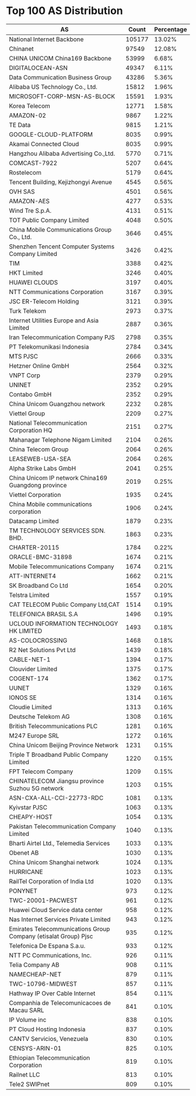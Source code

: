 # Top 100 AS Distribution
| AS | Count | Percentage |
|----|----|----|
| National Internet Backbone | 105177 | 13.02% |
| Chinanet | 97549 | 12.08% |
| CHINA UNICOM China169 Backbone | 53999 | 6.68% |
| DIGITALOCEAN-ASN | 49347 | 6.11% |
| Data Communication Business Group | 43286 | 5.36% |
| Alibaba US Technology Co., Ltd. | 15812 | 1.96% |
| MICROSOFT-CORP-MSN-AS-BLOCK | 15591 | 1.93% |
| Korea Telecom | 12771 | 1.58% |
| AMAZON-02 | 9867 | 1.22% |
| TE Data | 9815 | 1.21% |
| GOOGLE-CLOUD-PLATFORM | 8035 | 0.99% |
| Akamai Connected Cloud | 8035 | 0.99% |
| Hangzhou Alibaba Advertising Co.,Ltd. | 5770 | 0.71% |
| COMCAST-7922 | 5207 | 0.64% |
| Rostelecom | 5179 | 0.64% |
| Tencent Building, Kejizhongyi Avenue | 4545 | 0.56% |
| OVH SAS | 4501 | 0.56% |
| AMAZON-AES | 4277 | 0.53% |
| Wind Tre S.p.A. | 4131 | 0.51% |
| TOT Public Company Limited | 4048 | 0.50% |
| China Mobile Communications Group Co., Ltd. | 3646 | 0.45% |
| Shenzhen Tencent Computer Systems Company Limited | 3426 | 0.42% |
| TIM | 3388 | 0.42% |
| HKT Limited | 3246 | 0.40% |
| HUAWEI CLOUDS | 3197 | 0.40% |
| NTT Communications Corporation | 3167 | 0.39% |
| JSC ER-Telecom Holding | 3121 | 0.39% |
| Turk Telekom | 2973 | 0.37% |
| Internet Utilities Europe and Asia Limited | 2887 | 0.36% |
| Iran Telecommunication Company PJS | 2798 | 0.35% |
| PT Telekomunikasi Indonesia | 2784 | 0.34% |
| MTS PJSC | 2666 | 0.33% |
| Hetzner Online GmbH | 2564 | 0.32% |
| VNPT Corp | 2379 | 0.29% |
| UNINET | 2352 | 0.29% |
| Contabo GmbH | 2352 | 0.29% |
| China Unicom Guangzhou network | 2232 | 0.28% |
| Viettel Group | 2209 | 0.27% |
| National Telecommunication Corporation HQ | 2151 | 0.27% |
| Mahanagar Telephone Nigam Limited | 2104 | 0.26% |
| China Telecom Group | 2064 | 0.26% |
| LEASEWEB-USA-SEA | 2064 | 0.26% |
| Alpha Strike Labs GmbH | 2041 | 0.25% |
| China Unicom IP network China169 Guangdong province | 2019 | 0.25% |
| Viettel Corporation | 1935 | 0.24% |
| China Mobile communications corporation | 1906 | 0.24% |
| Datacamp Limited | 1879 | 0.23% |
| TM TECHNOLOGY SERVICES SDN. BHD. | 1863 | 0.23% |
| CHARTER-20115 | 1784 | 0.22% |
| ORACLE-BMC-31898 | 1674 | 0.21% |
| Mobile Telecommunications Company | 1674 | 0.21% |
| ATT-INTERNET4 | 1662 | 0.21% |
| SK Broadband Co Ltd | 1654 | 0.20% |
| Telstra Limited | 1557 | 0.19% |
| CAT TELECOM Public Company Ltd,CAT | 1514 | 0.19% |
| TELEFONICA BRASIL S.A | 1496 | 0.19% |
| UCLOUD INFORMATION TECHNOLOGY HK LIMITED | 1493 | 0.18% |
| AS-COLOCROSSING | 1468 | 0.18% |
| R2 Net Solutions Pvt Ltd | 1439 | 0.18% |
| CABLE-NET-1 | 1394 | 0.17% |
| Clouvider Limited | 1375 | 0.17% |
| COGENT-174 | 1362 | 0.17% |
| UUNET | 1329 | 0.16% |
| IONOS SE | 1314 | 0.16% |
| Cloudie Limited | 1313 | 0.16% |
| Deutsche Telekom AG | 1308 | 0.16% |
| British Telecommunications PLC | 1281 | 0.16% |
| M247 Europe SRL | 1272 | 0.16% |
| China Unicom Beijing Province Network | 1231 | 0.15% |
| Triple T Broadband Public Company Limited | 1220 | 0.15% |
| FPT Telecom Company | 1209 | 0.15% |
| CHINATELECOM Jiangsu province Suzhou 5G network | 1203 | 0.15% |
| ASN-CXA-ALL-CCI-22773-RDC | 1081 | 0.13% |
| Kyivstar PJSC | 1063 | 0.13% |
| CHEAPY-HOST | 1054 | 0.13% |
| Pakistan Telecommunication Company Limited | 1040 | 0.13% |
| Bharti Airtel Ltd., Telemedia Services | 1033 | 0.13% |
| Obenet AB | 1030 | 0.13% |
| China Unicom Shanghai network | 1024 | 0.13% |
| HURRICANE | 1023 | 0.13% |
| RailTel Corporation of India Ltd | 1020 | 0.13% |
| PONYNET | 973 | 0.12% |
| TWC-20001-PACWEST | 961 | 0.12% |
| Huawei Cloud Service data center | 958 | 0.12% |
| Nas Internet Services Private Limited | 943 | 0.12% |
| Emirates Telecommunications Group Company (etisalat Group) Pjsc | 935 | 0.12% |
| Telefonica De Espana S.a.u. | 933 | 0.12% |
| NTT PC Communications, Inc. | 926 | 0.11% |
| Telia Company AB | 908 | 0.11% |
| NAMECHEAP-NET | 879 | 0.11% |
| TWC-10796-MIDWEST | 857 | 0.11% |
| Hathway IP Over Cable Internet | 854 | 0.11% |
| Companhia de Telecomunicacoes de Macau SARL | 841 | 0.10% |
| IP Volume inc | 838 | 0.10% |
| PT Cloud Hosting Indonesia | 837 | 0.10% |
| CANTV Servicios, Venezuela | 830 | 0.10% |
| CENSYS-ARIN-01 | 825 | 0.10% |
| Ethiopian Telecommunication Corporation | 819 | 0.10% |
| Railnet LLC | 813 | 0.10% |
| Tele2 SWIPnet | 809 | 0.10% |
